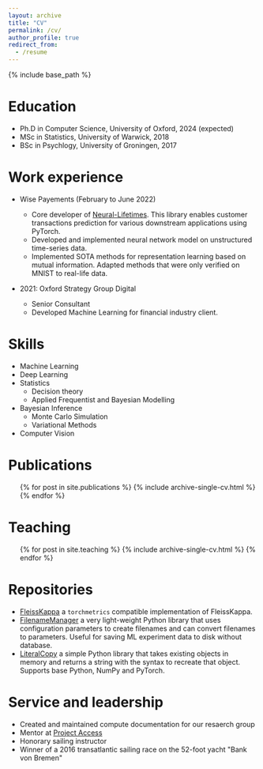 ```yaml
---
layout: archive
title: "CV"
permalink: /cv/
author_profile: true
redirect_from:
  - /resume
---
```


{% include base_path %}

Education
======

* Ph.D in Computer Science, University of Oxford, 2024 (expected)
* MSc in Statistics, University of Warwick, 2018
* BSc in Psychlogy, University of Groningen, 2017

Work experience
======

* Wise Payements (February to June 2022)
  * Core developer of [Neural-Lifetimes](https://github.com/transferwise/neural-lifetimes). This library enables customer transactions prediction for various downstream applications using PyTorch.
  * Developed and implemented neural network model on unstructured time-series data.
  * Implemented SOTA methods for representation learning based on mutual information. Adapted methods that were only verified on MNIST to real-life data.

* 2021: Oxford Strategy Group Digital
  * Senior Consultant
  * Developed Machine Learning for financial industry client.

Skills
======

* Machine Learning
* Deep Learning
* Statistics
  * Decision theory
  * Applied Frequentist and Bayesian Modelling
* Bayesian Inference
  * Monte Carlo Simulation
  * Variational Methods
* Computer Vision

Publications
======

  <ul>{% for post in site.publications %}
    {% include archive-single-cv.html %}
  {% endfor %}</ul>

Teaching
======

  <ul>{% for post in site.teaching %}
    {% include archive-single-cv.html %}
  {% endfor %}</ul>

Repositories
======

* [FleissKappa](https://github.com/cemde/FleissKappa) a `torchmetrics` compatible implementation of FleissKappa.
* [FilenameManager](https://github.com/cemde/FilenameManager) a very light-weight Python library that uses configuration parameters to create filenames and can convert filenames to parameters. Useful for saving ML experiment data to disk without database.
* [LiteralCopy](https://github.com/cemde/CopySyntax/) a simple Python library that takes existing objects in memory and returns a string with the syntax to recreate that object. Supports base Python, NumPy and PyTorch.

Service and leadership
======

* Created and maintained compute documentation for our resaerch group
* Mentor at [Project Access](https://projectaccess.org/)
* Honorary sailing instructor
* Winner of a 2016 transatlantic sailing race on the 52-foot yacht "Bank von Bremen"
